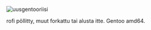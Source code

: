 ![uusgentooriisi](https://github.com/paketti2/confighissde/assets/128681866/a4735c79-182f-44ba-824a-cdf66c77c7a9)

rofi pöllitty, muut forkattu tai alusta itte.
Gentoo amd64.
